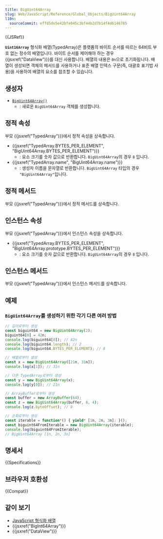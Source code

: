 ```yaml
---
title: BigUint64Array
slug: Web/JavaScript/Reference/Global_Objects/BigUint64Array
l10n:
  sourceCommit: effd5de5e42bfe045c3bf44b2d7b14f4d6146785
---
```


{{JSRef}}

**`Uint16Array`** 형식화 배열(TypedArray)은 플랫폼의 바이트 순서를 따르는 64비트 부호 없는 정수의 배열입니다.
바이트 순서를 제어해야 하는 경우 {{jsxref("DataView")}}를 대신 사용합니다. 배열의 내용은 `0n`으로 초기화됩니다.
배열이 생성되면 객체의 메서드를 사용하거나 표준 배열 인덱스 구문(즉, 대괄호 표기법 사용)을 사용하여 배열의 요소를 참조할 수 있습니다.

## 생성자

- [`BigUint64Array()`](/ko/docs/Web/JavaScript/Reference/Global_Objects/BigUint64Array/BigUint64Array)
  - : 새로운 `BigUint64Array` 객체를 생성합니다.

## 정적 속성

부모 {{jsxref("TypedArray")}}에서 정적 속성을 상속합니다.

- {{jsxref("TypedArray.BYTES_PER_ELEMENT", "BigUint64Array.BYTES_PER_ELEMENT")}}
  - : 요소 크기를 숫자 값으로 반환합니다. `BigUint64Array`의 경우 `8` 입니다.
- {{jsxref("TypedArray.name", "BigUint64Array.name")}}
  - : 생성자 이름을 문자열로 반환합니다. `BigUint64Array` 타입의 경우 `"BigUint64Array"`입니다.

## 정적 메서드

부모 {{jsxref("TypedArray")}}에서 정적 메서드를 상속합니다.

## 인스턴스 속성

부모 {{jsxref("TypedArray")}}에서 인스턴스 속성을 상속합니다.

- {{jsxref("TypedArray.BYTES_PER_ELEMENT", "BigUint64Array.prototype.BYTES_PER_ELEMENT")}}
  - : 요소 크기를 숫자 값으로 반환합니다. `BigUint64Array`의 경우 `8` 입니다.

## 인스턴스 메서드

부모 {{jsxref("TypedArray")}}에서 인스턴스 메서드를 상속합니다.

## 예제

### `BigUint64Array`를 생성하기 위한 각기 다른 여러 방법

```js
// 길이로부터 생성
const biguint64 = new BigUint64Array(2);
biguint64[0] = 42n;
console.log(biguint64[0]); // 42n
console.log(biguint64.length); // 2
console.log(biguint64.BYTES_PER_ELEMENT); // 8

// 배열로부터 생성
const x = new BigUint64Array([21n, 31n]);
console.log(x[1]); // 31n

// 다른 TypedArray로부터 생성
const y = new BigUint64Array(x);
console.log(y[0]); // 21n

// ArrayBuffer로부터 생성
const buffer = new ArrayBuffer(64);
const z = new BigUint64Array(buffer, 8, 4);
console.log(z.byteOffset); // 8

// 순회로부터 생성
const iterable = function*() { yield* [1n, 2n, 3n]; }();
const biguint64FromIterable = new BigUint64Array(iterable);
console.log(biguint64FromIterable);
// BigUint64Array [1n, 2n, 3n]
```

## 명세서

{{Specifications}}

## 브라우저 호환성

{{Compat}}

## 같이 보기

- [JavaScript 형식화 배열](/ko/docs/Web/JavaScript/Typed_arrays)
- {{jsxref("BigInt64Array")}}
- {{jsxref("DataView")}}
